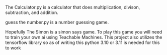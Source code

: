 The Calculator.py is a calculator that does multiplication, divison, subtraction, and addition.

guess the number.py is a number guessing game.

Hopefully The Simon is a simon says game. To play this game you will need to train your own ai using Teachable Machines. This project also utilizes the tensorflow library so as of writing this python 3.10 or 3.11 is needed for this to work
